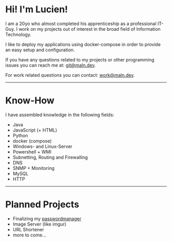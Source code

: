 # Hi! I'm Lucien!
I am a 20yo who almost completed his apprenticeship as a professional IT-Guy. I work on my projects out of interest in the broad field of Information Technology.

I like to deploy my applications using docker-compose in order to provide an easy setup and configuration.

If you have any questions related to my projects or other programming issues you can reach me at: git@maln.dev.

For work related questions you can contact: work@maln.dev.

---
# Know-How
I have assembled knowledge in the following fields:
* Java
* JavaScript (+ HTML)
* Python
* docker (compose)
* Windows- and Linux-Server
* Powershell + WMI
* Subnetting, Routing and Firewalling
* DNS
* SNMP + Monitoring
* MySQL
* HTTP
---
# Planned Projects
* Finalizing my [passwordmanager](github.com/malnjayz/passwordmanager)
* Image Server (like imgur)
* URL Shortener
* more to come...
